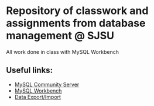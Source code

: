 # Repository of classwork and assignments from database management @ SJSU
All work done in class with MySQL Workbench

## Useful links:

- [MySQL Community Server](https://dev.mysql.com/downloads/mysql/)
- [MySQL Workbench](https://dev.mysql.com/downloads/workbench/)
- [Data Export/Import](https://dev.mysql.com/doc/workbench/en/wb-admin-export-import-management.html) 
